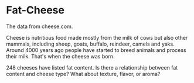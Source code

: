 # Fat-Cheese
The data from cheese.com.

Cheese is nutritious food made mostly from the milk of cows but also other mammals, including sheep, goats, buffalo, reindeer, camels and yaks. Around 4000 years ago people have started to breed animals and process their milk. That's when the cheese was born.

248 cheeses have listed fat content. Is there a relationship between fat content and cheese type? What about texture, flavor, or aroma?
